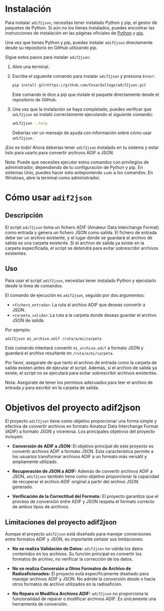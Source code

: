 # Instalación

Para instalar `adif2json`, necesitas tener instalado Python y pip, el gestor de paquetes de Python. Si aún no los tienes instalados, puedes encontrar las instrucciones de instalación en las páginas oficiales de [Python](https://www.python.org/) y [pip](https://pip.pypa.io/en/stable/installing/).

Una vez que tienes Python y pip, puedes instalar `adif2json` directamente desde su repositorio en GitHub utilizando pip.

Sigue estos pasos para instalar `adif2json`:

1. Abre una terminal.

2. Escribe el siguiente comando para instalar `adif2json` y presiona `Enter`:

    ```bash
    pip install git+https://github.com/CesarGallego/adif2json.git
    ```

    Este comando le dice a pip que instale el paquete directamente desde el repositorio de GitHub.

3. Una vez que la instalación se haya completado, puedes verificar que `adif2json` se instaló correctamente ejecutando el siguiente comando:

    ```bash
    adif2json --help
    ```

    Deberías ver un mensaje de ayuda con información sobre cómo usar `adif2json`.

¡Eso es todo! Ahora deberías tener `adif2json` instalado en tu sistema y estar listo para usarlo para convertir archivos ADIF a JSON.

Nota: Puede que necesites ejecutar estos comandos con privilegios de administrador, dependiendo de tu configuración de Python y pip. En sistemas Unix, puedes hacer esto anteponiendo `sudo` a los comandos. En Windows, abre la terminal como administrador.

# Cómo usar `adif2json`

## Descripción

El script `adif2json` toma un fichero ADIF (Amateur Data Interchange Format) como entrada y genera un fichero JSON como salida. El fichero de entrada debe ser un archivo existente, y el lugar donde se guardará el archivo de salida es una carpeta existente. Si el archivo de salida ya existe en la carpeta especificada, el script se detendrá para evitar sobrescribir archivos existentes.

## Uso

Para usar el script `adif2json`, necesitas tener instalado Python y ejecutarlo desde la línea de comandos.

El comando de ejecución es `adif2json`, seguido por dos argumentos:

- `<fichero_entrada>`: La ruta al archivo ADIF que deseas convertir a JSON.
- `<carpeta_salida>`: La ruta a la carpeta donde deseas guardar el archivo JSON de salida.

Por ejemplo:

```bash
adif2json mi_archivo.adif /ruta/a/mi/carpeta
```

Este comando intentará convertir `mi_archivo.adif` a formato JSON y guardará el archivo resultante en `/ruta/a/mi/carpeta`.

Por favor, asegúrate de que tanto el archivo de entrada como la carpeta de salida existen antes de ejecutar el script. Además, si el archivo de salida ya existe, el script no se ejecutará para evitar sobrescribir archivos existentes.

Nota: Asegúrate de tener los permisos adecuados para leer el archivo de entrada y para escribir en la carpeta de salida.

# Objetivos del proyecto adif2json

El proyecto `adif2json` tiene como objetivo proporcionar una forma simple y efectiva de convertir archivos en formato Amateur Data Interchange Format (ADIF) a formato JSON y viceversa. Los principales objetivos del proyecto incluyen:

- **Conversión de ADIF a JSON:** El objetivo principal de este proyecto es convertir archivos ADIF a formato JSON. Esta característica permite a los usuarios transformar archivos ADIF a un formato más versátil y ampliamente utilizado.

- **Recuperación de JSON a ADIF:** Además de convertir archivos ADIF a JSON, `adif2json` también tiene como objetivo proporcionar la capacidad de recuperar el archivo ADIF original a partir del archivo JSON generado.

- **Verificación de la Correctitud del Formato:** El proyecto garantiza que el proceso de conversión entre ADIF y JSON respeta el formato correcto de ambos tipos de archivos.

## Limitaciones del proyecto adif2json

Aunque el proyecto `adif2json` está diseñado para manejar conversiones entre formatos ADIF y JSON, es importante señalar sus limitaciones:

- **No se realiza Validación de Datos:** `adif2json` no valida los datos contenidos en los archivos. Su función principal es convertir los formatos de archivo, no verificar la corrección de los datos.

- **No se realiza Conversión a Otros Formatos de Archivo de Radioaficionados:** El proyecto está específicamente diseñado para manejar archivos ADIF y JSON. No admite la conversión desde o hacia otros formatos de archivo utilizados en la radioafición.

- **No Repara ni Modifica Archivos ADIF:** `adif2json` no proporciona la funcionalidad de reparar o modificar archivos ADIF. Es únicamente una herramienta de conversión.
